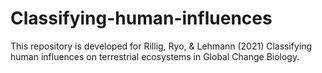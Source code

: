 # Classifying-human-influences
This repository is developed for Rillig, Ryo, &amp; Lehmann (2021) Classifying human influences on terrestrial ecosystems in Global Change Biology.
